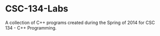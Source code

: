 # CSC-134-Labs
A collection of C++ programs created during the Spring of 2014 for CSC 134 - C++ Programming. 
